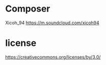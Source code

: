 # Composer

Xicoh_94
https://m.soundcloud.com/xicoh94


# license
https://creativecommons.org/licenses/by/3.0/
